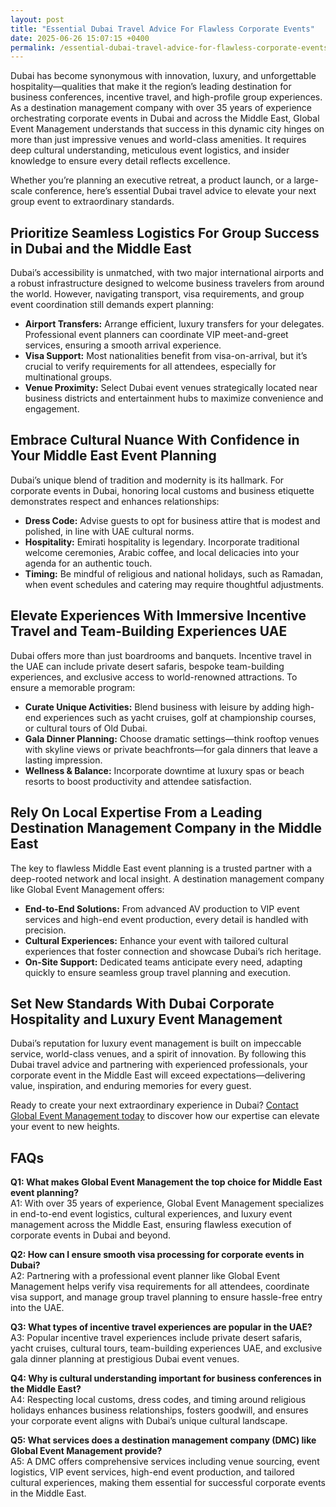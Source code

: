 ```yaml
---
layout: post
title: "Essential Dubai Travel Advice For Flawless Corporate Events"
date: 2025-06-26 15:07:15 +0400
permalink: /essential-dubai-travel-advice-for-flawless-corporate-events/
---
```

Dubai has become synonymous with innovation, luxury, and unforgettable hospitality—qualities that make it the region’s leading destination for business conferences, incentive travel, and high-profile group experiences. As a destination management company with over 35 years of experience orchestrating corporate events in Dubai and across the Middle East, Global Event Management understands that success in this dynamic city hinges on more than just impressive venues and world-class amenities. It requires deep cultural understanding, meticulous event logistics, and insider knowledge to ensure every detail reflects excellence.

Whether you’re planning an executive retreat, a product launch, or a large-scale conference, here’s essential Dubai travel advice to elevate your next group event to extraordinary standards.

## Prioritize Seamless Logistics For Group Success in Dubai and the Middle East

Dubai’s accessibility is unmatched, with two major international airports and a robust infrastructure designed to welcome business travelers from around the world. However, navigating transport, visa requirements, and group event coordination still demands expert planning:

- **Airport Transfers:** Arrange efficient, luxury transfers for your delegates. Professional event planners can coordinate VIP meet-and-greet services, ensuring a smooth arrival experience.
- **Visa Support:** Most nationalities benefit from visa-on-arrival, but it’s crucial to verify requirements for all attendees, especially for multinational groups.
- **Venue Proximity:** Select Dubai event venues strategically located near business districts and entertainment hubs to maximize convenience and engagement.

## Embrace Cultural Nuance With Confidence in Your Middle East Event Planning

Dubai’s unique blend of tradition and modernity is its hallmark. For corporate events in Dubai, honoring local customs and business etiquette demonstrates respect and enhances relationships:

- **Dress Code:** Advise guests to opt for business attire that is modest and polished, in line with UAE cultural norms.
- **Hospitality:** Emirati hospitality is legendary. Incorporate traditional welcome ceremonies, Arabic coffee, and local delicacies into your agenda for an authentic touch.
- **Timing:** Be mindful of religious and national holidays, such as Ramadan, when event schedules and catering may require thoughtful adjustments.

## Elevate Experiences With Immersive Incentive Travel and Team-Building Experiences UAE

Dubai offers more than just boardrooms and banquets. Incentive travel in the UAE can include private desert safaris, bespoke team-building experiences, and exclusive access to world-renowned attractions. To ensure a memorable program:

- **Curate Unique Activities:** Blend business with leisure by adding high-end experiences such as yacht cruises, golf at championship courses, or cultural tours of Old Dubai.
- **Gala Dinner Planning:** Choose dramatic settings—think rooftop venues with skyline views or private beachfronts—for gala dinners that leave a lasting impression.
- **Wellness & Balance:** Incorporate downtime at luxury spas or beach resorts to boost productivity and attendee satisfaction.

## Rely On Local Expertise From a Leading Destination Management Company in the Middle East

The key to flawless Middle East event planning is a trusted partner with a deep-rooted network and local insight. A destination management company like Global Event Management offers:

- **End-to-End Solutions:** From advanced AV production to VIP event services and high-end event production, every detail is handled with precision.
- **Cultural Experiences:** Enhance your event with tailored cultural experiences that foster connection and showcase Dubai’s rich heritage.
- **On-Site Support:** Dedicated teams anticipate every need, adapting quickly to ensure seamless group travel planning and execution.

## Set New Standards With Dubai Corporate Hospitality and Luxury Event Management

Dubai’s reputation for luxury event management is built on impeccable service, world-class venues, and a spirit of innovation. By following this Dubai travel advice and partnering with experienced professionals, your corporate event in the Middle East will exceed expectations—delivering value, inspiration, and enduring memories for every guest.

Ready to create your next extraordinary experience in Dubai? [Contact Global Event Management today](https://geventm.com/) to discover how our expertise can elevate your event to new heights.

## FAQs

**Q1: What makes Global Event Management the top choice for Middle East event planning?**  
A1: With over 35 years of experience, Global Event Management specializes in end-to-end event logistics, cultural experiences, and luxury event management across the Middle East, ensuring flawless execution of corporate events in Dubai and beyond.

**Q2: How can I ensure smooth visa processing for corporate events in Dubai?**  
A2: Partnering with a professional event planner like Global Event Management helps verify visa requirements for all attendees, coordinate visa support, and manage group travel planning to ensure hassle-free entry into the UAE.

**Q3: What types of incentive travel experiences are popular in the UAE?**  
A3: Popular incentive travel experiences include private desert safaris, yacht cruises, cultural tours, team-building experiences UAE, and exclusive gala dinner planning at prestigious Dubai event venues.

**Q4: Why is cultural understanding important for business conferences in the Middle East?**  
A4: Respecting local customs, dress codes, and timing around religious holidays enhances business relationships, fosters goodwill, and ensures your corporate event aligns with Dubai’s unique cultural landscape.

**Q5: What services does a destination management company (DMC) like Global Event Management provide?**  
A5: A DMC offers comprehensive services including venue sourcing, event logistics, VIP event services, high-end event production, and tailored cultural experiences, making them essential for successful corporate events in the Middle East.

<script type="application/ld+json">
{
  "@context": "https://schema.org",
  "@type": "BlogPosting",
  "headline": "Essential Dubai Travel Advice For Flawless Corporate Events",
  "description": "Expert tips and advice from Global Event Management on planning seamless corporate events, incentive travel, and luxury hospitality in Dubai and the Middle East.",
  "author": {
    "@type": "Person",
    "name": "Global Event Management"
  },
  "publisher": {
    "@type": "Organization",
    "name": "Global Event Management",
    "logo": {
      "@type": "ImageObject",
      "url": "https://geventm.com/logo.png"
    }
  },
  "datePublished": "2024-06-01",
  "mainEntityOfPage": {
    "@type": "WebPage",
    "@id": "https://geventm.com/blog/essential-dubai-travel-advice"
  },
  "keywords": "Middle East event planning, corporate events in Dubai, destination management company, incentive travel UAE, business conferences Middle East, luxury event management, group travel planning, event logistics, cultural experiences, Dubai corporate hospitality, professional event planner, group event coordination, executive retreats, gala dinner planning, team-building experiences UAE, high-end event production, VIP event services, Dubai event venues, DMC Middle East"
}
</script>

<script type="application/ld+json">
{
  "@context": "https://schema.org",
  "@type": "FAQPage",
  "mainEntity": [
    {
      "@type": "Question",
      "name": "What makes Global Event Management the top choice for Middle East event planning?",
      "acceptedAnswer": {
        "@type": "Answer",
        "text": "With over 35 years of experience, Global Event Management specializes in end-to-end event logistics, cultural experiences, and luxury event management across the Middle East, ensuring flawless execution of corporate events in Dubai and beyond."
      }
    },
    {
      "@type": "Question",
      "name": "How can I ensure smooth visa processing for corporate events in Dubai?",
      "acceptedAnswer": {
        "@type": "Answer",
        "text": "Partnering with a professional event planner like Global Event Management helps verify visa requirements for all attendees, coordinate visa support, and manage group travel planning to ensure hassle-free entry into the UAE."
      }
    },
    {
      "@type": "Question",
      "name": "What types of incentive travel experiences are popular in the UAE?",
      "acceptedAnswer": {
        "@type": "Answer",
        "text": "Popular incentive travel experiences include private desert safaris, yacht cruises, cultural tours, team-building experiences UAE, and exclusive gala dinner planning at prestigious Dubai event venues."
      }
    },
    {
      "@type": "Question",
      "name": "Why is cultural understanding important for business conferences in the Middle East?",
      "acceptedAnswer": {
        "@type": "Answer",
        "text": "Respecting local customs, dress codes, and timing around religious holidays enhances business relationships, fosters goodwill, and ensures your corporate event aligns with Dubai’s unique cultural landscape."
      }
    },
    {
      "@type": "Question",
      "name": "What services does a destination management company (DMC) like Global Event Management provide?",
      "acceptedAnswer": {
        "@type": "Answer",
        "text": "A DMC offers comprehensive services including venue sourcing, event logistics, VIP event services, high-end event production, and tailored cultural experiences, making them essential for successful corporate events in the Middle East."
      }
    }
  ]
}
</script>